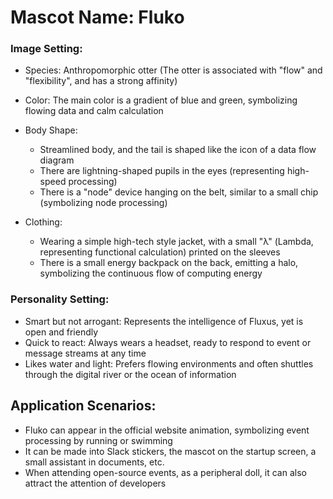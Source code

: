 # Mascot Name: Fluko

### Image Setting:
- Species: Anthropomorphic otter (The otter is associated with "flow" and "flexibility", and has a strong affinity)
- Color: The main color is a gradient of blue and green, symbolizing flowing data and calm calculation

- Body Shape:
    - Streamlined body, and the tail is shaped like the icon of a data flow diagram
    - There are lightning-shaped pupils in the eyes (representing high-speed processing)
    - There is a "node" device hanging on the belt, similar to a small chip (symbolizing node processing)

- Clothing:
    - Wearing a simple high-tech style jacket, with a small "λ" (Lambda, representing functional calculation) printed on the sleeves
    - There is a small energy backpack on the back, emitting a halo, symbolizing the continuous flow of computing energy

### Personality Setting:
- Smart but not arrogant: Represents the intelligence of Fluxus, yet is open and friendly
- Quick to react: Always wears a headset, ready to respond to event or message streams at any time
- Likes water and light: Prefers flowing environments and often shuttles through the digital river or the ocean of information

## Application Scenarios:
- Fluko can appear in the official website animation, symbolizing event processing by running or swimming
- It can be made into Slack stickers, the mascot on the startup screen, a small assistant in documents, etc.
- When attending open-source events, as a peripheral doll, it can also attract the attention of developers 
